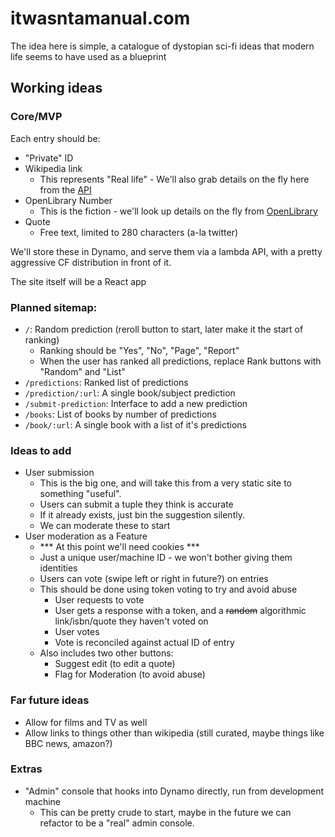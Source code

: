 # itwasntamanual.com

The idea here is simple, a catalogue of dystopian sci-fi ideas that modern life seems to have used as a blueprint

## Working ideas

### Core/MVP

Each entry should be:
- "Private" ID
- Wikipedia link
  - This represents "Real life" - We'll also grab details on the fly here from the [API](https://en.wikipedia.org/api/rest_v1/)
- OpenLibrary Number
  - This is the fiction - we'll look up details on the fly from [OpenLibrary](https://openlibrary.org/dev/docs/api/books)
- Quote
  - Free text, limited to 280 characters (a-la twitter)

We'll store these in Dynamo, and serve them via a lambda API, with a pretty aggressive CF distribution in front of it.

The site itself will be a React app

### Planned sitemap:
- `/`: Random prediction (reroll button to start, later make it the start of ranking)
  - Ranking should be "Yes", "No", "Page", "Report"
  - When the user has ranked all predictions, replace Rank buttons with "Random" and "List"
- `/predictions`: Ranked list of predictions
- `/prediction/:url`: A single book/subject prediction
- `/submit-prediction`: Interface to add a new prediction
- `/books`: List of books by number of predictions
- `/book/:url`: A single book with a list of it's predictions

### Ideas to add

- User submission
  - This is the big one, and will take this from a very static site to something "useful".
  - Users can submit a tuple they think is accurate
  - If it already exists, just bin the suggestion silently.
  - We can moderate these to start
- User moderation as a Feature
  - *** At this point we'll need cookies ***
  - Just a unique user/machine ID - we won't bother giving them identities
  - Users can vote (swipe left or right in future?) on entries
  - This should be done using token voting to try and avoid abuse
    - User requests to vote
    - User gets a response with a token, and a ~~random~~ algorithmic link/isbn/quote they haven't voted on
    - User votes
    - Vote is reconciled against actual ID of entry
  - Also includes two other buttons:
    - Suggest edit (to edit a quote)
    - Flag for Moderation (to avoid abuse)

### Far future ideas

- Allow for films and TV as well
- Allow links to things other than wikipedia (still curated, maybe things like BBC news, amazon?)

### Extras

- "Admin" console that hooks into Dynamo directly, run from development machine
  - This can be pretty crude to start, maybe in the future we can refactor to be a "real" admin console.